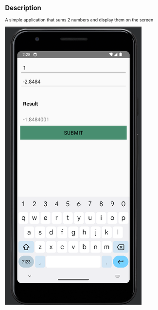 ## Description
A simple application that sums 2 numbers and display them on the screen

![Example](img/img.png)
